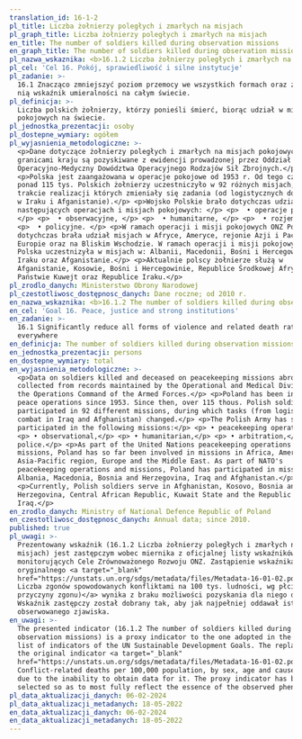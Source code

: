 ```yaml
---
translation_id: 16-1-2
pl_title: Liczba żołnierzy poległych i zmarłych na misjach
pl_graph_title: Liczba żołnierzy poległych i zmarłych na misjach
en_title: The number of soldiers killed during observation missions
en_graph_title: The number of soldiers killed during observation missions
pl_nazwa_wskaznika: <b>16.1.2 Liczba żołnierzy poległych i zmarłych na misjach</b>
pl_cel: 'Cel 16. Pokój, sprawiedliwość i silne instytucje'
pl_zadanie: >-
  16.1 Znacząco zmniejszyć poziom przemocy we wszystkich formach oraz związany z
  nią wskaźnik umieralności na całym świecie.
pl_definicja: >-
  Liczba polskich żołnierzy, którzy ponieśli śmierć, biorąc udział w misjach
  pokojowych na świecie.
pl_jednostka_prezentacji: osoby
pl_dostepne_wymiary: ogółem
pl_wyjasnienia_metodologiczne: >-
  <p>Dane dotyczące żołnierzy poległych i zmarłych na misjach pokojowych za
  granicami kraju są pozyskiwane z ewidencji prowadzonej przez Oddział
  Operacyjno-Medyczny Dowództwa Operacyjnego Rodzajów Sił Zbrojnych.</p>
  <p>Polska jest zaangażowana w operacje pokojowe od 1953 r. Od tego czasu,
  ponad 115 tys. Polskich żołnierzy uczestniczyło w 92 różnych misjach, w
  trakcie realizacji których zmieniały się zadania (od logistycznych do bojowych
  w Iraku i Afganistanie).</p> <p>Wojsko Polskie brało dotychczas udział w
  następujących operacjach i misjach pokojowych: </p> <p>  • operacje pokojowe,
  </p> <p>  • obserwacyjne, </p> <p>  • humanitarne, </p> <p>  • rozjemcze, </p>
  <p>  • policyjne. </p> <p>W ramach operacji i misji pokojowych ONZ Polska
  dotychczas brała udział misjach w Afryce, Ameryce, rejonie Azji i Pacyfiku,
  Europie oraz na Bliskim Wschodzie. W ramach operacji i misji pokojowych NATO,
  Polska uczestnizyła w misjach w: Albanii, Macedonii, Bośni i Hercegowinie,
  Iraku oraz Afganistanie.</p> <p>Aktualnie polscy żołnierze służą w
  Afganistanie, Kosowie, Bośni i Hercegowinie, Republice Środkowej Afryki,
  Państwie Kuwejt oraz Republice Iraku.</p>
pl_zrodlo_danych: Ministerstwo Obrony Narodowej
pl_czestotliwosc_dostępnosc_danych: Dane roczne; od 2010 r.
en_nazwa_wskaznika: <b>16.1.2 The number of soldiers killed during observation missions</b>
en_cel: 'Goal 16. Peace, justice and strong institutions'
en_zadanie: >-
  16.1 Significantly reduce all forms of violence and related death rates
  everywhere
en_definicja: The number of soldiers killed during observation missions.
en_jednostka_prezentacji: persons
en_dostepne_wymiary: total
en_wyjasnienia_metodologiczne: >-
  <p>Data on soldiers killed and deceased on peacekeeping missions abroad are
  collected from records maintained by the Operational and Medical Division of
  the Operations Command of the Armed Forces.</p> <p>Poland has been involved in
  peace operations since 1953. Since then, over 115 thous. Polish soldiers
  participated in 92 different missions, during which tasks (from logistic to
  combat in Iraq and Afghanistan) changed.</p> <p>The Polish Army has so far
  participated in the following missions:</p> <p> • peacekeeping operations,</p>
  <p> • observational,</p> <p> • humanitarian,</p> <p> • arbitration,</p> <p> •
  police.</p> <p>As part of the United Nations peacekeeping operations and
  missions, Poland has so far been involved in missions in Africa, America, the
  Asia-Pacific region, Europe and the Middle East. As part of NATO's
  peacekeeping operations and missions, Poland has participated in missions in
  Albania, Macedonia, Bosnia and Herzegovina, Iraq and Afghanistan.</p>
  <p>Currently, Polish soldiers serve in Afghanistan, Kosovo, Bosnia and
  Herzegovina, Central African Republic, Kuwait State and the Republic of
  Iraq.</p>
en_zrodlo_danych: Ministry of National Defence Republic of Poland
en_czestotliwosc_dostępnosc_danych: Annual data; since 2010.
published: true
pl_uwagi: >-
  Prezentowany wskaźnik (16.1.2 Liczba żołnierzy poległych i zmarłych na
  misjach) jest zastępczym wobec miernika z oficjalnej listy wskaźników
  monitorujących Cele Zrównoważonego Rozwoju ONZ. Zastąpienie wskaźnika
  oryginalnego <a target="_blank"
  href="https://unstats.un.org/sdgs/metadata/files/Metadata-16-01-02.pdf">(16.1.2
  Liczba zgonów spowodowanych konfliktami na 100 tys. ludności, wg płci, wieku i
  przyczyny zgonu)</a> wynika z braku możliwości pozyskania dla niego danych.
  Wskaźnik zastępczy został dobrany tak, aby jak najpełniej oddawał istotę
  obserwowanego zjawiska.
en_uwagi: >-
  The presented indicator (16.1.2 The number of soldiers killed during
  observation missions) is a proxy indicator to the one adopted in the official
  list of indicators of the UN Sustainable Development Goals. The replacement of
  the original indicator <a target="_blank"
  href="https://unstats.un.org/sdgs/metadata/files/Metadata-16-01-02.pdf">(16.1.2
  Conflict-related deaths per 100,000 population, by sex, age and cause)</a> is
  due to the inability to obtain data for it. The proxy indicator has been
  selected so as to most fully reflect the essence of the observed phenomenon.
pl_data_aktualizacji_danych: 06-02-2024
pl_data_aktualizacji_metadanych: 18-05-2022
en_data_aktualizacji_danych: 06-02-2024
en_data_aktualizacji_metadanych: 18-05-2022
---
```

